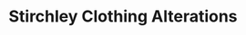 ---
title: "Stirchley Clothing Alterations"
url: /birmingham/stirchley-clothing-alterations/
shop: tailor
---
